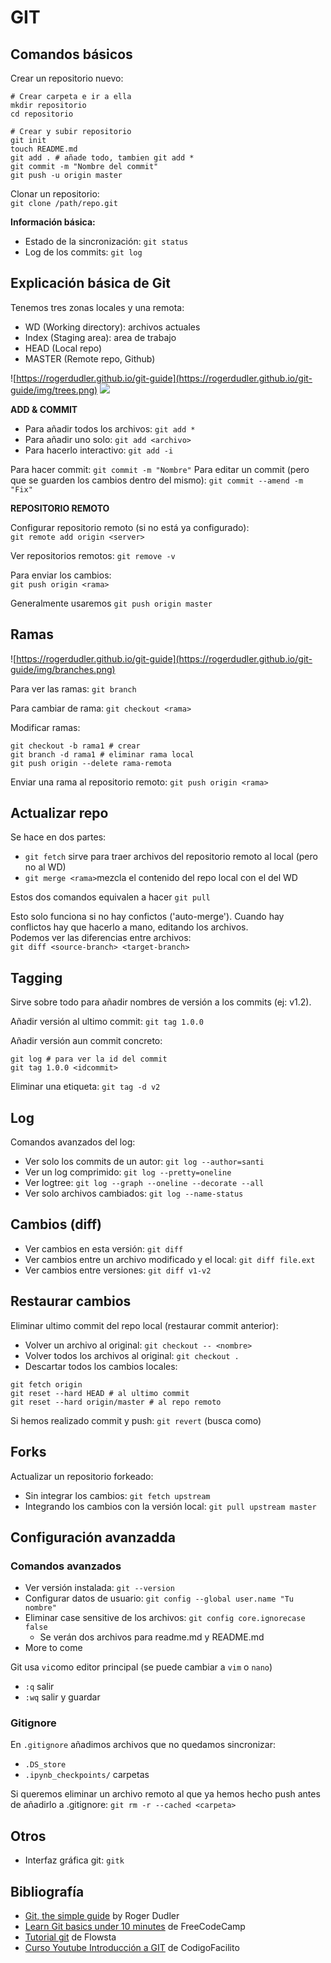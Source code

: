 # GIT
## Comandos básicos
Crear un repositorio nuevo:  

```
# Crear carpeta e ir a ella
mkdir repositorio
cd repositorio 

# Crear y subir repositorio
git init
touch README.md
git add . # añade todo, tambien git add *
git commit -m "Nombre del commit"
git push -u origin master

```

Clonar un repositorio:  
`git clone /path/repo.git`


__Información básica:__

* Estado de la sincronización: `git status`
* Log de los commits: `git log`




## Explicación básica de Git

Tenemos tres zonas locales y una remota:

* WD (Working directory): archivos actuales
* Index (Staging area): area de trabajo
* HEAD (Local repo)
* MASTER (Remote repo, Github)

![https://rogerdudler.github.io/git-guide](https://rogerdudler.github.io/git-guide/img/trees.png)
![](https://cdn-media-1.freecodecamp.org/images/1*iL2J8k4ygQlg3xriKGimbQ.png)

__ADD & COMMIT__

* Para añadir todos los archivos: `git add *`  
* Para añadir uno solo: `git add <archivo>`
* Para hacerlo interactivo: `git add -i`

Para hacer commit: `git commit -m "Nombre"`
Para editar un commit (pero que se guarden los cambios dentro del mismo): `git commit --amend -m "Fix"`

__REPOSITORIO REMOTO__

Configurar repositorio remoto (si no está ya configurado):  
`git remote add origin <server>`

Ver repositorios remotos:
`git remove -v`

Para enviar los cambios:  
`git push origin <rama>`

Generalmente usaremos `git push origin master`


## Ramas

![https://rogerdudler.github.io/git-guide](https://rogerdudler.github.io/git-guide/img/branches.png)

Para ver las ramas: `git branch`

Para cambiar de rama: `git checkout <rama>`

Modificar ramas:

```
git checkout -b rama1 # crear
git branch -d rama1 # eliminar rama local
git push origin --delete rama-remota
```

Enviar una rama al repositorio remoto: `git push origin <rama>`

## Actualizar repo

Se hace en dos partes:

* `git fetch` sirve para traer archivos del repositorio remoto al local (pero no al WD)
* `git merge <rama>`mezcla el contenido del repo local con el del WD

Estos dos comandos equivalen a hacer `git pull`

Esto solo funciona si no hay confictos ('auto-merge'). Cuando hay conflictos hay que hacerlo a mano, editando los archivos.  
Podemos ver las diferencias entre archivos:  
`git diff <source-branch> <target-branch>`

## Tagging

Sirve sobre todo para añadir nombres de versión a los commits (ej: v1.2).

Añadir versión al ultimo commit:
`git tag 1.0.0`

Añadir versión aun commit concreto:

```
git log # para ver la id del commit
git tag 1.0.0 <idcommit>
```

Eliminar una etiqueta: `git tag -d v2`

## Log

Comandos avanzados del log:

* Ver solo los commits de un autor: `git log --author=santi`
* Ver un log comprimido: `git log --pretty=oneline`
* Ver logtree: `git log --graph --oneline --decorate --all`
* Ver solo archivos cambiados: `git log --name-status`

## Cambios (diff)

* Ver cambios en esta versión: `git diff`
* Ver cambios entre un archivo modificado y el local: `git diff file.ext`
* Ver cambios entre versiones: `git diff v1-v2`

## Restaurar cambios

Eliminar ultimo commit del repo local (restaurar commit anterior):

* Volver un archivo al original: `git checkout -- <nombre>`
* Volver todos los archivos al original: `git checkout .`
* Descartar todos los cambios locales: 

```
git fetch origin
git reset --hard HEAD # al ultimo commit
git reset --hard origin/master # al repo remoto

```

Si hemos realizado commit y push:
`git revert` (busca como)


## Forks

Actualizar un repositorio forkeado:

* Sin integrar los cambios: `git fetch upstream`
* Integrando los cambios con la versión local: `git pull upstream master`




## Configuración avanzadda

### Comandos avanzados
* Ver versión instalada: `git --version`
* Configurar datos de usuario: `git config --global user.name "Tu nombre"`
* Eliminar case sensitive de los archivos: `git config core.ignorecase false`
	* Se verán dos archivos para readme.md y README.md
* More to come


Git usa `vi`como editor principal (se puede cambiar a `vim` o `nano`)

* `:q` salir
* `:wq` salir y guardar



### Gitignore

En `.gitignore` añadimos archivos que no quedamos sincronizar:

* `.DS_store`
* `.ipynb_checkpoints/` carpetas

Si queremos eliminar un archivo remoto al que ya hemos hecho push antes de añadirlo a .gitignore: `git rm -r --cached <carpeta>`

## Otros

* Interfaz gráfica git: `gitk`

## Bibliografía

* [Git, the simple guide](https://rogerdudler.github.io/git-guide/) by Roger Dudler
* [Learn Git basics under 10 minutes](https://www.freecodecamp.org/news/learn-the-basics-of-git-in-under-10-minutes-da548267cc91/) de FreeCodeCamp
* [Tutorial git](http://flowsta.github.io/github/) de Flowsta
* [Curso Youtube Introducción a GIT](https://www.youtube.com/watch?v=zH3I1DZNovk) de CodigoFacilito